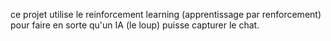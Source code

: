 ce projet utilise le reinforcement learning (apprentissage par renforcement) pour faire en sorte qu'un IA (le loup) puisse capturer le chat.
